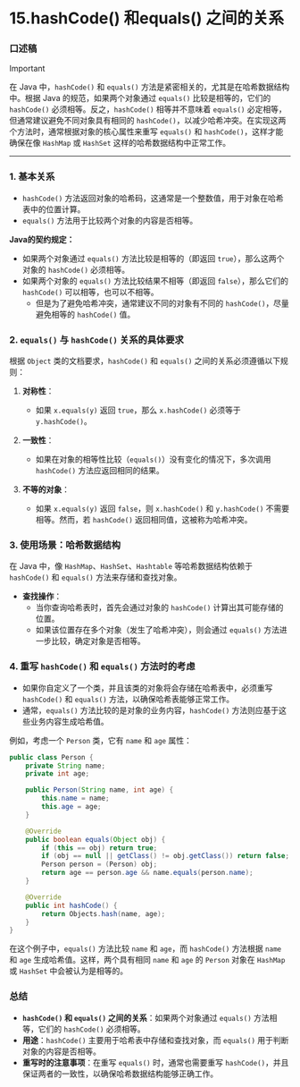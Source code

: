 # 15.hashCode() 和equals() 之间的关系

### 口述稿

> [!important]
>
> 在 Java 中，`hashCode()` 和 `equals()` 方法是紧密相关的，尤其是在哈希数据结构中。根据 Java 的规范，如果两个对象通过 `equals()` 比较是相等的，它们的 `hashCode()` 必须相等。反之，`hashCode()` 相等并不意味着 `equals()` 必定相等，但通常建议避免不同对象具有相同的 `hashCode()`，以减少哈希冲突。在实现这两个方法时，通常根据对象的核心属性来重写 `equals()` 和 `hashCode()`，这样才能确保在像 `HashMap` 或 `HashSet` 这样的哈希数据结构中正常工作。

---

### 1. **基本关系**
- `hashCode()` 方法返回对象的哈希码，这通常是一个整数值，用于对象在哈希表中的位置计算。
- `equals()` 方法用于比较两个对象的内容是否相等。

**Java的契约规定：**

- 如果两个对象通过 `equals()` 方法比较是相等的（即返回 `true`），那么这两个对象的 `hashCode()` 必须相等。
- 如果两个对象的 `equals()` 方法比较结果不相等（即返回 `false`），那么它们的 `hashCode()` 可以相等，也可以不相等。
  - 但是为了避免哈希冲突，通常建议不同的对象有不同的 `hashCode()`，尽量避免相等的 `hashCode()` 值。

### 2. **`equals()` 与 `hashCode()` 关系的具体要求**
根据 `Object` 类的文档要求，`hashCode()` 和 `equals()` 之间的关系必须遵循以下规则：

1. **对称性**：
   - 如果 `x.equals(y)` 返回 `true`，那么 `x.hashCode()` 必须等于 `y.hashCode()`。

2. **一致性**：
   - 如果在对象的相等性比较（`equals()`）没有变化的情况下，多次调用 `hashCode()` 方法应返回相同的结果。

3. **不等的对象**：
   - 如果 `x.equals(y)` 返回 `false`，则 `x.hashCode()` 和 `y.hashCode()` 不需要相等。然而，若 `hashCode()` 返回相同值，这被称为哈希冲突。

### 3. **使用场景：哈希数据结构**
在 Java 中，像 `HashMap`、`HashSet`、`Hashtable` 等哈希数据结构依赖于 `hashCode()` 和 `equals()` 方法来存储和查找对象。

- **查找操作**：
  - 当你查询哈希表时，首先会通过对象的 `hashCode()` 计算出其可能存储的位置。
  - 如果该位置存在多个对象（发生了哈希冲突），则会通过 `equals()` 方法进一步比较，确定对象是否相等。

### 4. **重写 `hashCode()` 和 `equals()` 方法时的考虑**
- 如果你自定义了一个类，并且该类的对象将会存储在哈希表中，必须重写 `hashCode()` 和 `equals()` 方法，以确保哈希表能够正常工作。
- 通常，`equals()` 方法比较的是对象的业务内容，`hashCode()` 方法则应基于这些业务内容生成哈希值。

例如，考虑一个 `Person` 类，它有 `name` 和 `age` 属性：

```java
public class Person {
    private String name;
    private int age;

    public Person(String name, int age) {
        this.name = name;
        this.age = age;
    }

    @Override
    public boolean equals(Object obj) {
        if (this == obj) return true;
        if (obj == null || getClass() != obj.getClass()) return false;
        Person person = (Person) obj;
        return age == person.age && name.equals(person.name);
    }

    @Override
    public int hashCode() {
        return Objects.hash(name, age);
    }
}
```

在这个例子中，`equals()` 方法比较 `name` 和 `age`，而 `hashCode()` 方法根据 `name` 和 `age` 生成哈希值。这样，两个具有相同 `name` 和 `age` 的 `Person` 对象在 `HashMap` 或 `HashSet` 中会被认为是相等的。

### 总结
- **`hashCode()` 和 `equals()` 之间的关系**：如果两个对象通过 `equals()` 方法相等，它们的 `hashCode()` 必须相等。
- **用途**：`hashCode()` 主要用于哈希表中存储和查找对象，而 `equals()` 用于判断对象的内容是否相等。
- **重写时的注意事项**：在重写 `equals()` 时，通常也需要重写 `hashCode()`，并且保证两者的一致性，以确保哈希数据结构能够正确工作。